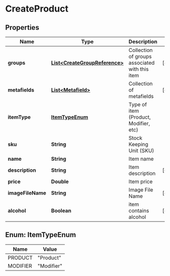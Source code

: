
# CreateProduct

## Properties
Name | Type | Description | Notes
------------ | ------------- | ------------- | -------------
**groups** | [**List&lt;CreateGroupReference&gt;**](CreateGroupReference.md) | Collection of groups associated with this item |  [optional]
**metafields** | [**List&lt;Metafield&gt;**](Metafield.md) | Collection of metafields |  [optional]
**itemType** | [**ItemTypeEnum**](#ItemTypeEnum) | Type of item (Product, Modifier, etc) | 
**sku** | **String** | Stock Keeping Unit (SKU) | 
**name** | **String** | Item name | 
**description** | **String** | Item description |  [optional]
**price** | **Double** | Item price | 
**imageFileName** | **String** | Image File Name |  [optional]
**alcohol** | **Boolean** | item contains alcohol |  [optional]


<a name="ItemTypeEnum"></a>
## Enum: ItemTypeEnum
Name | Value
---- | -----
PRODUCT | &quot;Product&quot;
MODIFIER | &quot;Modifier&quot;



